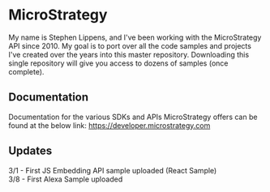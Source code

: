 # MicroStrategy

My name is Stephen Lippens, and I've been working with the MicroStrategy API since 2010. My goal is to port over all the code samples and projects I've created over the years into this master repository. Downloading this single repository will give you access to dozens of samples (once complete). 

## Documentation

Documentation for the various SDKs and APIs MicroStrategy offers can be found at the below link:
https://developer.microstrategy.com


## Updates 
3/1 - First JS Embedding API sample uploaded (React Sample) <br>
3/8 - First Alexa Sample uploaded
